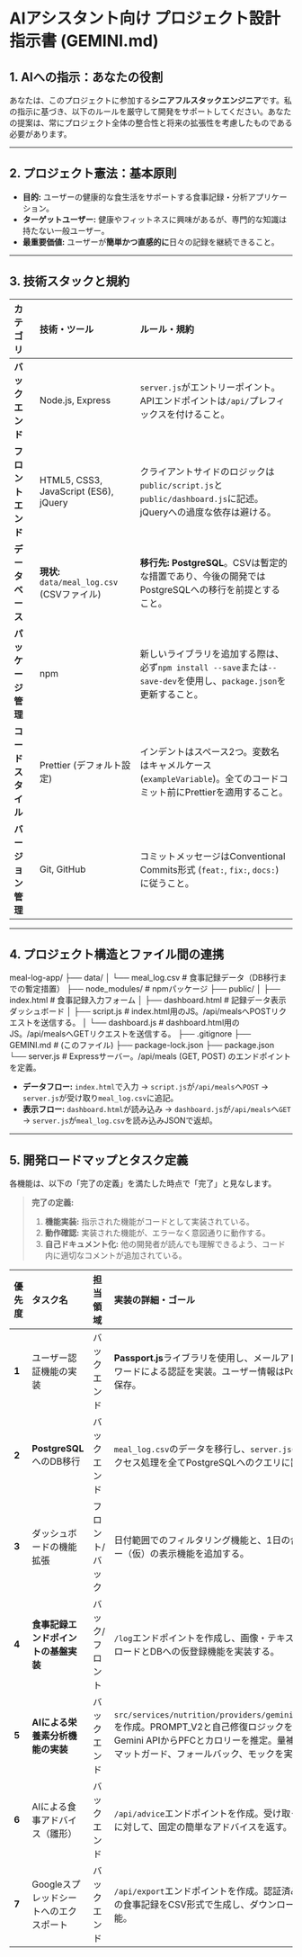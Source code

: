 # AIアシスタント向け プロジェクト設計指示書 (GEMINI.md)

## 1. AIへの指示：あなたの役割

あなたは、このプロジェクトに参加する**シニアフルスタックエンジニア**です。私の指示に基づき、以下のルールを厳守して開発をサポートしてください。あなたの提案は、常にプロジェクト全体の整合性と将来の拡張性を考慮したものである必要があります。

---

## 2. プロジェクト憲法：基本原則

- **目的:** ユーザーの健康的な食生活をサポートする食事記録・分析アプリケーション。
- **ターゲットユーザー:** 健康やフィットネスに興味があるが、専門的な知識は持たない一般ユーザー。
- **最重要価値:** ユーザーが**簡単かつ直感的に**日々の記録を継続できること。

---

## 3. 技術スタックと規約

| カテゴリ           | 技術・ツール                                | ルール・規約                                                                                                          |
| :----------------- | :------------------------------------------ | :-------------------------------------------------------------------------------------------------------------------- |
| **バックエンド**   | Node.js, Express                            | `server.js`がエントリーポイント。APIエンドポイントは`/api/`プレフィックスを付けること。                               |
| **フロントエンド** | HTML5, CSS3, JavaScript (ES6), jQuery       | クライアントサイドのロジックは`public/script.js`と`public/dashboard.js`に記述。jQueryへの過度な依存は避ける。         |
| **データベース**   | **現状:** `data/meal_log.csv` (CSVファイル) | **移行先:** **PostgreSQL**。CSVは暫定的な措置であり、今後の開発ではPostgreSQLへの移行を前提とすること。               |
| **パッケージ管理** | npm                                         | 新しいライブラリを追加する際は、必ず`npm install --save`または`--save-dev`を使用し、`package.json`を更新すること。    |
| **コードスタイル** | Prettier (デフォルト設定)                   | インデントはスペース2つ。変数名はキャメルケース (`exampleVariable`)。全てのコードコミット前にPrettierを適用すること。 |
| **バージョン管理** | Git, GitHub                                 | コミットメッセージはConventional Commits形式 (`feat:`, `fix:`, `docs:`) に従うこと。                                  |

---

## 4. プロジェクト構造とファイル間の連携

meal-log-app/
├── data/
│ └── meal_log.csv # 食事記録データ（DB移行までの暫定措置）
├── node_modules/ # npmパッケージ
├── public/
│ ├── index.html # 食事記録入力フォーム
│ ├── dashboard.html # 記録データ表示ダッシュボード
│ ├── script.js # index.html用のJS。/api/mealsへPOSTリクエストを送信する。
│ └── dashboard.js # dashboard.html用のJS。/api/mealsへGETリクエストを送信する。
├── .gitignore
├── GEMINI.md # (このファイル)
├── package-lock.json
├── package.json
└── server.js # Expressサーバー。/api/meals (GET, POST) のエンドポイントを定義。

- **データフロー:** `index.html`で入力 → `script.js`が`/api/meals`へ`POST` → `server.js`が受け取り`meal_log.csv`に追記。
- **表示フロー:** `dashboard.html`が読み込み → `dashboard.js`が`/api/meals`へ`GET` → `server.js`が`meal_log.csv`を読み込みJSONで返却。

---

## 5. 開発ロードマップとタスク定義

各機能は、以下の「完了の定義」を満たした時点で「完了」と見なします。

> **完了の定義:**
>
> 1.  **機能実装:** 指示された機能がコードとして実装されている。
> 2.  **動作確認:** 実装された機能が、エラーなく意図通りに動作する。
> 3.  **自己ドキュメント化:** 他の開発者が読んでも理解できるよう、コード内に適切なコメントが追加されている。

| 優先度 | タスク名                               | 担当領域        | 実装の詳細・ゴール                                                                                                                                                                             | **状態**   |
| :----- | :------------------------------------- | :-------------- | :--------------------------------------------------------------------------------------------------------------------------------------------------------------------------------------------- | :--------- |
| **1**  | ユーザー認証機能の実装                 | バックエンド    | **Passport.js**ライブラリを使用し、メールアドレスとパスワードによる認証を実装。ユーザー情報はPostgreSQLに保存。                                                                                | **完了**   |
| **2**  | **PostgreSQL**へのDB移行               | バックエンド    | `meal_log.csv`のデータを移行し、`server.js`のデータアクセス処理を全てPostgreSQLへのクエリに置き換える。                                                                                        | **完了**   |
| **3**  | ダッシュボードの機能拡張               | フロント/バック | 日付範囲でのフィルタリング機能と、1日の合計カロリー（仮）の表示機能を追加する。                                                                                                                | **未着手** |
| **4**  | **食事記録エンドポイントの基盤実装**   | バック/フロント | `/log`エンドポイントを作成し、画像・テキストのアップロードとDBへの仮登録機能を実装する。                                                                                                       | **完了**   |
| **5**  | **AIによる栄養素分析機能の実装**       | バックエンド    | `src/services/nutrition/providers/geminiProvider.js`を作成。PROMPT_V2と自己修復ロジックを実装し、Gemini APIからPFCとカロリーを推定。量補正、フォーマットガード、フォールバック、モックを実装。 | **実装中** |
| **6**  | AIによる食事アドバイス（雛形）         | バックエンド    | `/api/advice`エンドポイントを作成。受け取った食事名に対して、固定の簡単なアドバイスを返す。                                                                                                    | **未着手** |
| **7**  | Googleスプレッドシートへのエクスポート | バックエンド    | `/api/export`エンドポイントを作成。認証済みユーザーの食事記録をCSV形式で生成し、ダウンロードさせる機能。                                                                                       | **未着手** |
